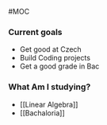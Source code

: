 #MOC

### Current goals
- Get good at Czech
- Build Coding projects
- Get a good grade in Bac

### What Am I studying? 
- [[Linear Algebra]]
- [[Bachaloria]]


